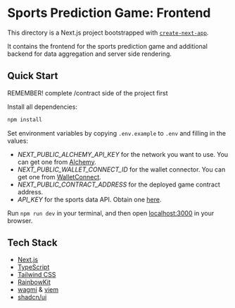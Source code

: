 # Sports Prediction Game: Frontend

This directory is a Next.js project bootstrapped with [`create-next-app`](https://nextjs.org/docs/pages/api-reference/create-next-app).

It contains the frontend for the sports prediction game and additional backend for data aggregation and server side rendering.

## Quick Start

REMEMBER! complete /contract side of the project first


Install all dependencies:

```bash
npm install
```

Set environment variables by copying `.env.example` to `.env` and filling in the values:

- _NEXT_PUBLIC_ALCHEMY_API_KEY_ for the network you want to use. You can get one from [Alchemy](https://www.alchemy.com/).
- _NEXT_PUBLIC_WALLET_CONNECT_ID_ for the wallet connector. You can get one from [WalletConnect](https://walletconnect.org/).
- _NEXT_PUBLIC_CONTRACT_ADDRESS_ for the deployed game contract address.
- _API_KEY_ for the sports data API. Obtain one [here](https://dashboard.api-football.com/register).

Run `npm run dev` in your terminal, and then open [localhost:3000](http://localhost:3000) in your browser.

## Tech Stack

- [Next.js](https://nextjs.org/)
- [TypeScript](https://www.typescriptlang.org/)
- [Tailwind CSS](https://tailwindcss.com/)
- [RainbowKit](https://www.rainbowkit.com/)
- [wagmi](https://wagmi.sh/) & [viem](https://viem.sh/)
- [shadcn/ui](https://ui.shadcn.com/)
